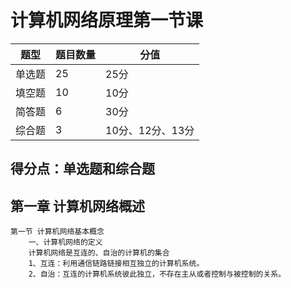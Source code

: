 # 计算机网络原理第一节课
| 题型 | 题目数量 | 分值
| ---- | ---- | ----
| 单选题 | 25 | 25分|
| 填空题 | 10 | 10分|
| 简答题 | 6 | 30分|
| 综合题 | 3 | 10分、12分、13分 |

## 得分点：单选题和综合题

## 第一章 计算机网络概述
    第一节 计算机网络基本概念
        一、计算机网络的定义
        计算机网络是互连的、自治的计算机的集合
        1、互连：利用通信链路链接相互独立的计算机系统。
        2、自治：互连的计算机系统彼此独立，不存在主从或者控制与被控制的关系。
